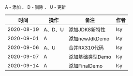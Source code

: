A - 添加 、 D - 删除 、 U - 更新

|     时间    |   操作  |     备注     | 作者 |
|     ----   |   ---- |     ----     |---- |
| 2020-08-19 | A、D、U | 添加JDK8新特性 | lsy |
| 2020-09-01 |    A   | 添加newJdkDemo| lsy |
| 2020-09-06 |   A、U  | 合并RX310代码 | lsy |
| 2020-09-07 |    A   | 添加基础类型Demo| lsy |
| 2020-09-14 |    A   | 添加FinalDemo| lsy |

